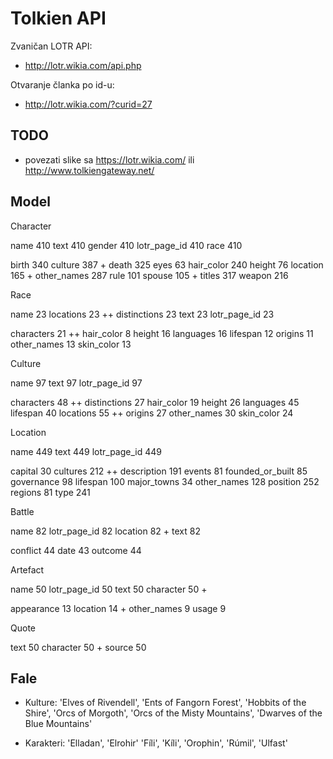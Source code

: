 # Tolkien API

Zvaničan LOTR API:
- http://lotr.wikia.com/api.php

Otvaranje članka po id-u:
- http://lotr.wikia.com/?curid=27

## TODO

- povezati slike sa https://lotr.wikia.com/ ili http://www.tolkiengateway.net/

## Model

Character

  name 410
  text 410
  gender 410
  lotr_page_id 410
  race 410

  birth 340
  culture 387 +
  death 325
  eyes 63
  hair_color 240
  height 76
  location 165 +
  other_names 287
  rule 101
  spouse 105 +
  titles 317
  weapon 216

Race

  name 23
  locations 23 ++
  distinctions 23
  text 23
  lotr_page_id 23

  characters 21 ++
  hair_color 8
  height 16
  languages 16
  lifespan 12
  origins 11
  other_names 13
  skin_color 13

Culture

  name 97
  text 97
  lotr_page_id 97

  characters 48 ++
  distinctions 27
  hair_color 19
  height 26
  languages 45
  lifespan 40
  locations 55 ++
  origins 27
  other_names 30
  skin_color 24

Location

  name 449
  text 449
  lotr_page_id 449

  capital 30
  cultures 212 ++
  description 191
  events 81
  founded_or_built 85
  governance 98
  lifespan 100
  major_towns 34
  other_names 128
  position 252
  regions 81
  type 241

Battle

  name 82
  lotr_page_id 82
  location 82 +
  text 82

  conflict 44
  date 43
  outcome 44

Artefact

  name 50
  lotr_page_id 50
  text 50
  character 50 +

  appearance 13
  location 14 +
  other_names 9
  usage 9

Quote

  text 50
  character 50 +
  source 50

## Fale

- Kulture:
  'Elves of Rivendell',
  'Ents of Fangorn Forest',
  'Hobbits of the Shire',
  'Orcs of Morgoth',
  'Orcs of the Misty Mountains',
  'Dwarves of the Blue Mountains'

- Karakteri:
  'Elladan', 'Elrohir'
  'Fíli', 'Kíli', 'Orophin', 'Rúmil', 'Ulfast' 